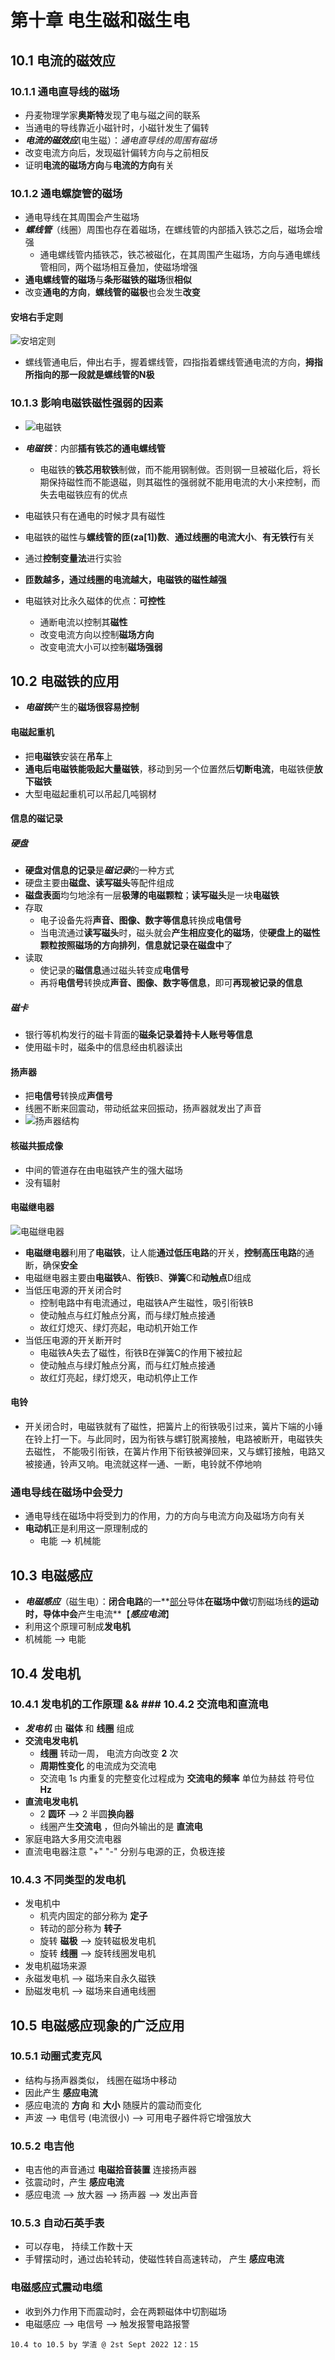 # 第十章 电生磁和磁生电

## 10.1 电流的磁效应

### 10.1.1 通电直导线的磁场

- 丹麦物理学家**奥斯特**发现了电与磁之间的联系
- 当通电的导线靠近小磁针时，小磁针发生了偏转
- ***电流的磁效应***(电生磁）：*通电直导线的周围有磁场*
- 改变电流方向后，发现磁针偏转方向与之前相反
- 证明**电流的磁场方向**与**电流的方向**有关

### 10.1.2 通电螺旋管的磁场

- 通电导线在其周围会产生磁场
- ***螺线管***（线圈）周围也存在着磁场，在螺线管的内部插入铁芯之后，磁场会增强
  - 通电螺线管内插铁芯，铁芯被磁化，在其周围产生磁场，方向与通电螺线管相同，两个磁场相互叠加，使磁场增强
- **通电螺线管的磁场**与**条形磁铁的磁场**很**相似**
- 改变**通电的方向**，**螺线管的磁极**也会发生**改变**

#### 安培右手定则

![安培定则](https://i.ibb.co/Hzxjhvm/image.png)

- 螺线管通电后，伸出右手，握着螺线管，四指指着螺线管通电流的方向，**拇指所指向的那一段就是螺线管的N极**

### 10.1.3 影响电磁铁磁性强弱的因素

- ![电磁铁](https://i.ibb.co/ZJ3JHH9/image.png)
- ***电磁铁***：内部**插有铁芯的通电螺线管**
  - 电磁铁的**铁芯用软铁**制做，而不能用钢制做。否则钢一旦被磁化后，将长期保持磁性而不能退磁，则其磁性的强弱就不能用电流的大小来控制，而失去电磁铁应有的优点

- 电磁铁只有在通电的时候才具有磁性
- 电磁铁的磁性与**螺线管的匝(za[1])数**、**通过线圈的电流大小**、**有无铁行**有关
- 通过**控制变量法**进行实验
- **匝数越多，通过线圈的电流越大，电磁铁的磁性越强**
- 电磁铁对比永久磁体的优点：**可控性**
  - 通断电流以控制其**磁性**
  - 改变电流方向以控制**磁场方向**
  - 改变电流大小可以控制**磁场强弱**

## 10.2 电磁铁的应用

- ***电磁铁***产生的**磁场很容易控制**

#### 电磁起重机

- 把**电磁铁**安装在**吊车**上
- **通电后电磁铁能吸起大量磁铁**，移动到另一个位置然后**切断电流**，电磁铁便**放下磁铁**
- 大型电磁起重机可以吊起几吨钢材

#### 信息的磁记录

##### 硬盘

- **硬盘对信息的记录**是***磁记录***的一种方式
- 硬盘主要由**磁盘、读写磁头**等配件组成
- **磁盘表面**均匀地涂有一层**极薄的电磁颗粒**；**读写磁头**是一块**电磁铁**
- 存取
  - 电子设备先将**声音、图像、数字等信息**转换成**电信号**
  - 当电流通过**读写磁头**时，磁头就会**产生相应变化的磁场**，使**硬盘上的磁性颗粒按照磁场的方向排列**，**信息就记录在磁盘中**了
- 读取
  - 使记录的**磁信息**通过磁头转变成**电信号**
  - 再将**电信号**转换成**声音、图像、数字等信息**，即可**再现被记录的信息**

##### 磁卡

- 银行等机构发行的磁卡背面的**磁条记录着持卡人账号等信息**
- 使用磁卡时，磁条中的信息经由机器读出

#### 扬声器

- 把**电信号**转换成**声信号**
- 线圈不断来回震动，带动纸盆来回振动，扬声器就发出了声音
- ![扬声器结构](https://i.ibb.co/G22C96H/image.png)

#### 核磁共振成像

- 中间的管道存在由电磁铁产生的强大磁场
- 没有辐射

#### 电磁继电器

![电磁继电器](https://i.ibb.co/2sZ8kNq/image.png)

- **电磁继电器**利用了**电磁铁**，让人能**通过低压电路**的开关，**控制高压电路**的通断，确保**安全**
- 电磁继电器主要由**电磁铁**A、**衔铁**B、**弹簧**C和**动触点**D组成
- 当低压电源的开关闭合时
  - 控制电路中有电流通过，电磁铁A产生磁性，吸引衔铁B
  - 使动触点与红灯触点分离，而与绿灯触点接通
  - 故红灯熄灭、绿灯亮起，电动机开始工作
- 当低压电源的开关断开时
  - 电磁铁A失去了磁性，衔铁B在弹簧C的作用下被拉起
  - 使动触点与绿灯触点分离，而与红灯触点接通
  - 故红灯亮起，绿灯熄灭，电动机停止工作

#### 电铃

- 开关闭合时，电磁铁就有了磁性，把簧片上的衔铁吸引过来，簧片下端的小锤在铃上打一下。与此同时，因为衔铁与螺钉脱离接触，电路被断开，电磁铁失去磁性， 不能吸引衔铁，在簧片作用下衔铁被弹回来，又与螺钉接触，电路又被接通，铃声又响。电流就这样一通、一断，电铃就不停地响

### 通电导线在磁场中会受力

- 通电导线在磁场中将受到力的作用，力的方向与电流方向及磁场方向有关
- **电动机**正是利用这一原理制成的
  - 电能 ——> 机械能

## 10.3 电磁感应

- ***电磁感应***（磁生电）：**闭合电路**的一**<u>部分</u>导体**在磁场中做**切割磁场线**的运动时，导体中会**产生电流**【***感应电流***】
-  利用这个原理可制成**发电机**
  - 机械能 ——> 电能
## 10.4 发电机

### 10.4.1 发电机的工作原理 && ### 10.4.2 交流电和直流电

- ***发电机*** 由 **磁体** 和 **线圈** 组成
- **交流电发电机**
  - **线圈** 转动一周， 电流方向改变 **2** 次
  - **周期性变化** 的电流成为交流电
  -  交流电 1s 内重复的完整变化过程成为 **交流电的频率** 单位为赫兹 符号位 **Hz**
- **直流电发电机**
  - 2 **圆环** --> 2 半圆**换向器**
  - 线圈产生**交流电** ，但向外输出的是 **直流电**
- 家庭电路大多用交流电器
- 直流电电器注意 "+" "-" 分别与电源的正，负极连接

### 10.4.3 不同类型的发电机

- 发电机中
  - 机壳内固定的部分称为 **定子**
  - 转动的部分称为 **转子**
  - 旋转 **磁极** --> 旋转磁极发电机
  - 旋转 **线圈** --> 旋转线圈发电机
 - 发电机磁场来源
  - 永磁发电机 --> 磁场来自永久磁铁
  - 励磁发电机 --> 磁场来自通电线圈

## 10.5 电磁感应现象的广泛应用

### 10.5.1 动圈式麦克风
- 结构与扬声器类似， 线圈在磁场中移动
- 因此产生 **感应电流**
- 感应电流的 **方向** 和 **大小** 随膜片的震动而变化
- 声波 --> 电信号 (电流很小) --> 可用电子器件将它增强放大

### 10.5.2 电吉他
- 电吉他的声音通过 **电磁拾音装置** 连接扬声器
- 弦震动时，产生 **感应电流**
- 感应电流 --> 放大器 --> 扬声器 --> 发出声音

### 10.5.3 自动石英手表
- 可以存电， 持续工作数十天
- 手臂摆动时，通过齿轮转动，使磁性转自高速转动， 产生 **感应电流** 

### 电磁感应式震动电缆
- 收到外力作用下而震动时，会在两颗磁体中切割磁场
- 电磁感应 --> 电信号 --> 触发报警电路报警

`10.4 to 10.5 by 学渣 @ 2st Sept 2022 12：15`
